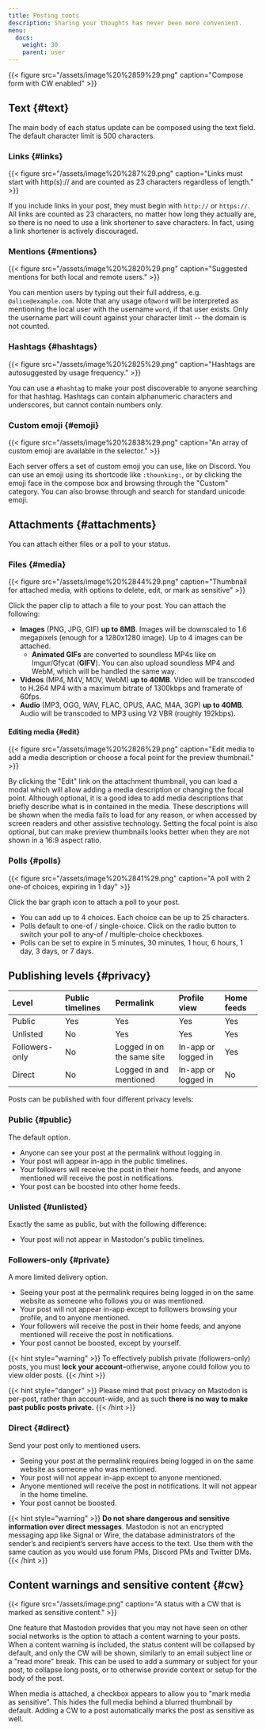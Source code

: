 ```yaml
---
title: Posting toots
description: Sharing your thoughts has never been more convenient.
menu:
  docs:
    weight: 30
    parent: user
---
```


{{< figure src="/assets/image%20%2859%29.png" caption="Compose form with CW enabled" >}}

## Text {#text}

The main body of each status update can be composed using the text field. The default character limit is 500 characters.

### Links {#links}

{{< figure src="/assets/image%20%287%29.png" caption="Links must start with http\(s\):// and are counted as 23 characters regardless of length." >}}

If you include links in your post, they must begin with `http://` or `https://`. All links are counted as 23 characters, no matter how long they actually are, so there is no need to use a link shortener to save characters. In fact, using a link shortener is actively discouraged.

### Mentions {#mentions}

{{< figure src="/assets/image%20%2820%29.png" caption="Suggested mentions for both local and remote users." >}}

You can mention users by typing out their full address, e.g. `@alice@example.com`. Note that any usage of`@word` will be interpreted as mentioning the local user with the username `word`, if that user exists. Only the username part will count against your character limit -- the domain is not counted.

### Hashtags {#hashtags}

{{< figure src="/assets/image%20%2825%29.png" caption="Hashtags are autosuggested by usage frequency." >}}

You can use a `#hashtag` to make your post discoverable to anyone searching for that hashtag. Hashtags can contain alphanumeric characters and underscores, but cannot contain numbers only.

### Custom emoji {#emoji}

{{< figure src="/assets/image%20%2838%29.png" caption="An array of custom emoji are available in the selector." >}}

Each server offers a set of custom emoji you can use, like on Discord. You can use an emoji using its shortcode like `:thounking:`, or by clicking the emoji face in the compose box and browsing through the "Custom" category. You can also browse through and search for standard unicode emoji.

## Attachments {#attachments}

You can attach either files or a poll to your status.

### Files {#media}

{{< figure src="/assets/image%20%2844%29.png" caption="Thumbnail for attached media, with options to delete, edit, or mark as sensitive" >}}

Click the paper clip to attach a file to your post. You can attach the following:

* **Images** \(PNG, JPG, GIF\) **up to 8MB**. Images will be downscaled to 1.6 megapixels \(enough for a 1280x1280 image\). Up to 4 images can be attached.
  * **Animated GIFs** are converted to soundless MP4s like on Imgur/Gfycat \(**GIFV**\). You can also upload soundless MP4 and WebM, which will be handled the same way.
* **Videos** \(MP4, M4V, MOV, WebM\) **up to 40MB**. Video will be transcoded to H.264 MP4 with a maximum bitrate of 1300kbps and framerate of 60fps.
* **Audio** \(MP3, OGG, WAV, FLAC, OPUS, AAC, M4A, 3GP\) **up to 40MB**. Audio will be transcoded to MP3 using V2 VBR \(roughly 192kbps\).

#### Editing media {#edit}

{{< figure src="/assets/image%20%2826%29.png" caption="Edit media to add a media description or choose a focal point for the preview thumbnail." >}}

By clicking the "Edit" link on the attachment thumbnail, you can load a modal which will allow adding a media description or changing the focal point. Although optional, it is a good idea to add media descriptions that briefly describe what is in contained in the media. These descriptions will be shown when the media fails to load for any reason, or when accessed by screen readers and other assistive technology. Setting the focal point is also optional, but can make preview thumbnails looks better when they are not shown in a 16:9 aspect ratio.

### Polls {#polls}

{{< figure src="/assets/image%20%2841%29.png" caption="A poll with 2 one-of choices, expiring in 1 day" >}}

Click the bar graph icon to attach a poll to your post.

* You can add up to 4 choices. Each choice can be up to 25 characters.
* Polls default to one-of / single-choice. Click on the radio button to switch your poll to any-of / multiple-choice checkboxes.
* Polls can be set to expire in 5 minutes, 30 minutes, 1 hour, 6 hours, 1 day, 3 days, or 7 days.

## Publishing levels {#privacy}

| Level | Public timelines | Permalink | Profile view | Home feeds |
| :--- | :--- | :--- | :--- | :--- |
| Public | Yes | Yes | Yes | Yes |
| Unlisted | No | Yes | Yes | Yes |
| Followers-only | No | Logged in on the same site | In-app or logged in | Yes |
| Direct | No | Logged in and mentioned | In-app or logged in | No |

Posts can be published with four different privacy levels:

### Public {#public}

The default option.

* Anyone can see your post at the permalink without logging in.
* Your post will appear in-app in the public timelines.
* Your followers will receive the post in their home feeds, and anyone mentioned will receive the post in notifications.
* Your post can be boosted into other home feeds.

### Unlisted {#unlisted}

Exactly the same as public, but with the following difference:

* Your post will not appear in Mastodon's public timelines.

### Followers-only {#private}

A more limited delivery option.

* Seeing your post at the permalink requires being logged in on the same website as someone who follows you or was mentioned.
* Your post will not appear in-app except to followers browsing your profile, and to anyone mentioned.
* Your followers will receive the post in their home feeds, and anyone mentioned will receive the post in notifications.
* Your post cannot be boosted, except by yourself.

{{< hint style="warning" >}}
To effectively publish private \(followers-only\) posts, you must **lock your account**–otherwise, anyone could follow you to view older posts.
{{< /hint >}}

{{< hint style="danger" >}}
Please mind that post privacy on Mastodon is per-post, rather than account-wide, and as such **there is no way to make past public posts private.**
{{< /hint >}}

### Direct {#direct}

Send your post only to mentioned users.

* Seeing your post at the permalink requires being logged in on the same website as someone who was mentioned.
* Your post will not appear in-app except to anyone mentioned.
* Anyone mentioned will receive the post in notifications. It will not appear in the home timeline.
* Your post cannot be boosted.

{{< hint style="warning" >}}
**Do not share dangerous and sensitive information over direct messages**. Mastodon is not an encrypted messaging app like Signal or Wire, the database administrators of the sender’s and recipient’s servers have access to the text. Use them with the same caution as you would use forum PMs, Discord PMs and Twitter DMs.
{{< /hint >}}

## Content warnings and sensitive content {#cw}

{{< figure src="/assets/image.png" caption="A status with a CW that is marked as sensitive content." >}}

One feature that Mastodon provides that you may not have seen on other social networks is the option to attach a content warning to your posts. When a content warning is included, the status content will be collapsed by default, and only the CW will be shown, similarly to an email subject line or a "read more" break. This can be used to add a summary or subject for your post, to collapse long posts, or to otherwise provide context or setup for the body of the post.

When media is attached, a checkbox appears to allow you to "mark media as sensitive". This hides the full media behind a blurred thumbnail by default. Adding a CW to a post automatically marks the post as sensitive as well.

